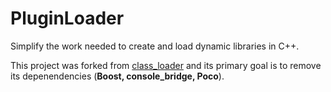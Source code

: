 # PluginLoader

Simplify the work needed to create and load dynamic libraries in C++.

This project was forked from [class_loader](http://wiki.ros.org/class_loader)
 and its primary goal is to remove its depenendencies (__Boost, console_bridge, Poco__).
